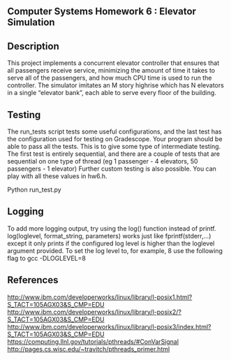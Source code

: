 
Computer Systems
Homework  6  : Elevator Simulation
-------------------------------------------------------------------------------

## Description

This project implements a concurrent elevator controller that ensures that all passengers receive service, minimizing the amount of time it takes to serve all of the passengers, and how much CPU time is used to run the controller. The simulator imitates an M story highrise which has N elevators in a single “elevator bank”, each able to serve every floor of the building.

## Testing

The run_tests script tests some useful configurations, and the last test has the configuration used for testing on Gradescope. Your program should be able to pass all the tests. This is to give some type of intermediate testing. The first test is entirely sequential, and there are a couple of tests that are sequential on one type of thread (eg 1 passenger - 4 elevators, 50 passengers - 1 elevator) Further custom testing is also possible. You can play with all these values in hw6.h.


Python run_test.py

## Logging

To add more logging output, try using the log() function instead of printf. log(loglevel, format_string, parameters) works just like fprintf(stderr,...) except it only prints if the configured log level is higher than the loglevel argument provided. To set the log level to, for example, 8 use the following flag to gcc -DLOGLEVEL=8


## References

http://www.ibm.com/developerworks/linux/library/l-posix1.html?S_TACT=105AGX03&S_CMP=EDU
http://www.ibm.com/developerworks/linux/library/l-posix2/?S_TACT=105AGX03&S_CMP=EDU
http://www.ibm.com/developerworks/linux/library/l-posix3/index.html?S_TACT=105AGX03&S_CMP=EDU
https://computing.llnl.gov/tutorials/pthreads/#ConVarSignal
http://pages.cs.wisc.edu/~travitch/pthreads_primer.html

